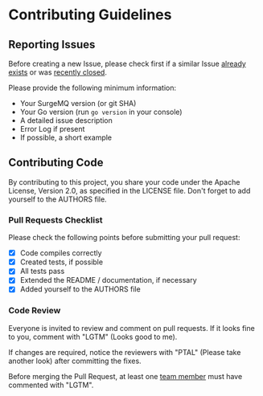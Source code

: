 # Contributing Guidelines

## Reporting Issues

Before creating a new Issue, please check first if a similar Issue [already exists](https://github.com/liaoliaopro/surgemq/message/issues?state=open) or was [recently closed](https://github.com/liaoliaopro/surgemq/message/issues?direction=desc&page=1&sort=updated&state=closed).

Please provide the following minimum information:
* Your SurgeMQ version (or git SHA)
* Your Go version (run `go version` in your console)
* A detailed issue description
* Error Log if present
* If possible, a short example


## Contributing Code

By contributing to this project, you share your code under the Apache License, Version 2.0, as specified in the LICENSE file.
Don't forget to add yourself to the AUTHORS file.

### Pull Requests Checklist

Please check the following points before submitting your pull request:
- [x] Code compiles correctly
- [x] Created tests, if possible
- [x] All tests pass
- [x] Extended the README / documentation, if necessary
- [x] Added yourself to the AUTHORS file

### Code Review

Everyone is invited to review and comment on pull requests.
If it looks fine to you, comment with "LGTM" (Looks good to me).

If changes are required, notice the reviewers with "PTAL" (Please take another look) after committing the fixes.

Before merging the Pull Request, at least one [team member](https://github.com/orgs/surgemq/people) must have commented with "LGTM".
